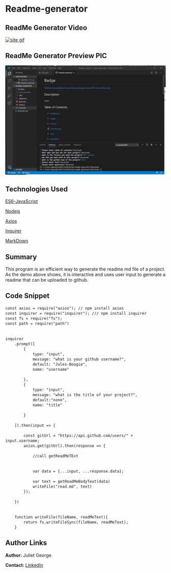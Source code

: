 # Readme-generator

## ReadMe Generator Video

[![site gif]({https://github.com/Jules-Boogie/readme-generator/blob/master/Develop/Capture.PNG})]({https://github.com/Jules-Boogie/readme-generator/blob/master/Develop/bandicam%202020-04-11%2017-14-26-539.mp4} "Readme")




## ReadMe Generator Preview PIC

![Site Photo](https://github.com/Jules-Boogie/readme-generator/blob/master/Develop/Capture.PNG)



## Technologies Used

[ES6-JavaScript](https://developer.mozilla.org/en-US/docs/Web/JavaScript)  


[Nodejs](https://nodejs.org/en/docs/)


[Axios](https://github.com/axios/axios)


[Inquirer](https://www.npmjs.com/package/inquirer/v/0.2.3)


[MarkDown](https://www.markdownguide.org/) 




## Summary
 This program is an efficient way to generate the readme.md file of a project. As the demo above shows, it is interactive and uses user input to generate a readme that can be uploaded to github.


## Code Snippet 
```
const axios = require("axios"); // npm install axios
const inquirer = require("inquirer"); /// npm install inquirer
const fs = require("fs");
const path = require("path")


inquirer
    .prompt([
        {
            type: "input",
            message: "what is your github username?",
            default: "Jules-Boogie",
            name: "username"

        },
        {
            type: "input",
            message: "what is the title of your project?",
            default:"none",
            name: "title"

        }
      
    ]).then(input => {

        const gitUrl = "https://api.github.com/users/" + input.username;
        axios.get(gitUrl).then(response => {

            //call getReadMeTExt 
        

            var data = {...input, ...response.data};

            var text = getReadMeBodyText(data)
            writeFile("read.md", text)
        });

    })


    function writeFile(fileName, readMeText){
        return fs.writeFileSync(fileName, readMeText);
    }

```


## Author Links

**Author:**
Juliet George

**Contact:**
[LinkedIn](https://www.linkedin.com/in/juliet-george-864950b8/)



